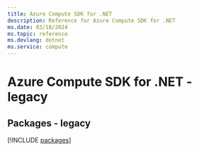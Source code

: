 ```yaml
---
title: Azure Compute SDK for .NET
description: Reference for Azure Compute SDK for .NET
ms.date: 03/18/2024
ms.topic: reference
ms.devlang: dotnet
ms.service: compute
---
```

# Azure Compute SDK for .NET - legacy
## Packages - legacy
[!INCLUDE [packages](compute-index.md)]